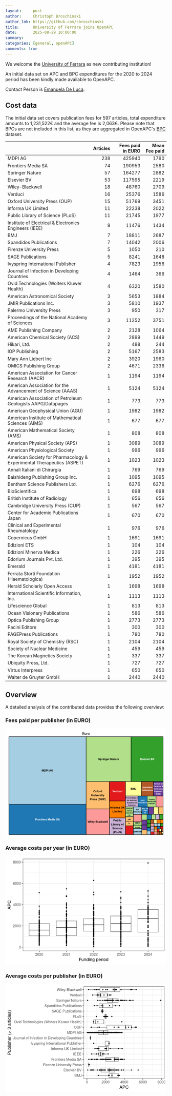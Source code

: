 ```yaml
---
layout:     post
author:     Christoph Broschinski
author_lnk: https://github.com/cbroschinski
title:      University of Ferrara joins OpenAPC
date:       2025-08-29 10:00:00
summary:    
categories: [general, openAPC]
comments: true
---
```





We welcome the [University of Ferrara](https://www.unife.it/it) as new contributing institution!

An initial data set on APC and BPC expenditures for the 2020 to 2024 period has been kindly made available to OpenAPC.

Contact Person is [Emanuela De Luca](emanuela.deluca@unife.it).

## Cost data



The initial data set covers publication fees for 597 articles, total expenditure amounts to 1,231,522€ and the average fee is 2,063€.
Please note that BPCs are not included in this list, as they are aggregated in OpenAPC's [BPC](https://github.com/OpenAPC/openapc-de/blob/master/data/bpc.csv) dataset.



|                                                                      | Articles| Fees paid in EURO| Mean Fee paid|
|:---------------------------------------------------------------------|--------:|-----------------:|-------------:|
|MDPI AG                                                               |      238|            425940|          1790|
|Frontiers Media SA                                                    |       74|            190953|          2580|
|Springer Nature                                                       |       57|            164277|          2882|
|Elsevier BV                                                           |       53|            117595|          2219|
|Wiley-Blackwell                                                       |       18|             48760|          2709|
|Verduci                                                               |       16|             25376|          1586|
|Oxford University Press (OUP)                                         |       15|             51769|          3451|
|Informa UK Limited                                                    |       11|             22238|          2022|
|Public Library of Science (PLoS)                                      |       11|             21745|          1977|
|Institute of Electrical & Electronics Engineers (IEEE)                |        8|             11476|          1434|
|BMJ                                                                   |        7|             18811|          2687|
|Spandidos Publications                                                |        7|             14042|          2006|
|Firenze University Press                                              |        5|              1050|           210|
|SAGE Publications                                                     |        5|              8241|          1648|
|Ivyspring International Publisher                                     |        4|              7823|          1956|
|Journal of Infection in Developing Countries                          |        4|              1464|           366|
|Ovid Technologies (Wolters Kluwer Health)                             |        4|              6320|          1580|
|American Astronomical Society                                         |        3|              5653|          1884|
|JMIR Publications Inc.                                                |        3|              5810|          1937|
|Palermo University Press                                              |        3|               950|           317|
|Proceedings of the National Academy of Sciences                       |        3|             11252|          3751|
|AME Publishing Company                                                |        2|              2128|          1064|
|American Chemical Society (ACS)                                       |        2|              2899|          1449|
|Hikari, Ltd.                                                          |        2|               488|           244|
|IOP Publishing                                                        |        2|              5167|          2583|
|Mary Ann Liebert Inc                                                  |        2|              3920|          1960|
|OMICS Publishing Group                                                |        2|              4671|          2336|
|American Association for Cancer Research (AACR)                       |        1|              1194|          1194|
|American Association for the Advancement of Science (AAAS)            |        1|              5124|          5124|
|American Association of Petroleum Geologists AAPG/Datapages           |        1|               773|           773|
|American Geophysical Union (AGU)                                      |        1|              1982|          1982|
|American Institute of Mathematical Sciences (AIMS)                    |        1|               677|           677|
|American Mathematical Society (AMS)                                   |        1|               808|           808|
|American Physical Society (APS)                                       |        1|              3089|          3089|
|American Physiological Society                                        |        1|               996|           996|
|American Society for Pharmacology & Experimental Therapeutics (ASPET) |        1|              1023|          1023|
|Annali Italiani di Chirurgia                                          |        1|               769|           769|
|Baishideng Publishing Group Inc.                                      |        1|              1095|          1095|
|Bentham Science Publishers Ltd.                                       |        1|              6276|          6276|
|BioScientifica                                                        |        1|               698|           698|
|British Institute of Radiology                                        |        1|               656|           656|
|Cambridge University Press (CUP)                                      |        1|               567|           567|
|Center for Academic Publications Japan                                |        1|               670|           670|
|Clinical and Experimental Rheumatology                                |        1|               976|           976|
|Copernicus GmbH                                                       |        1|              1691|          1691|
|Edizioni ETS                                                          |        1|               104|           104|
|Edizioni Minerva Medica                                               |        1|               226|           226|
|Edorium Journals Pvt. Ltd.                                            |        1|               395|           395|
|Emerald                                                               |        1|              4181|          4181|
|Ferrata Storti Foundation (Haematologica)                             |        1|              1952|          1952|
|Herald Scholarly Open Access                                          |        1|              1698|          1698|
|International Scientific Information, Inc.                            |        1|              1113|          1113|
|Lifescience Global                                                    |        1|               813|           813|
|Ocean Visionary Publications                                          |        1|               586|           586|
|Optica Publishing Group                                               |        1|              2773|          2773|
|Pacini Editore                                                        |        1|               300|           300|
|PAGEPress Publications                                                |        1|               780|           780|
|Royal Society of Chemistry (RSC)                                      |        1|              2104|          2104|
|Society of Nuclear Medicine                                           |        1|               459|           459|
|The Korean Magnetics Society                                          |        1|               337|           337|
|Ubiquity Press, Ltd.                                                  |        1|               727|           727|
|Virtus Interpress                                                     |        1|               650|           650|
|Walter de Gruyter GmbH                                                |        1|              2440|          2440|



## Overview

A detailed analysis of the contributed data provides the following overview:

### Fees paid per publisher (in EURO)

![plot of chunk tree_ferrara_2025_08_29_full](/figure/tree_ferrara_2025_08_29_full-1.png)

###  Average costs per year (in EURO)

![plot of chunk box_ferrara_2025_08_29_year_full](/figure/box_ferrara_2025_08_29_year_full-1.png)

###  Average costs per publisher (in EURO)

![plot of chunk box_ferrara_2025_08_29_publisher_full](/figure/box_ferrara_2025_08_29_publisher_full-1.png)
